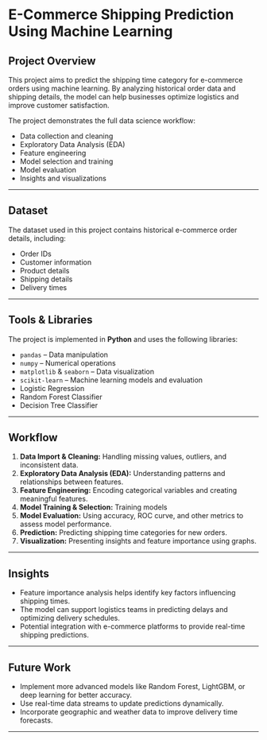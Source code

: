 # E-Commerce Shipping Prediction Using Machine Learning

## Project Overview
This project aims to predict the shipping time category for e-commerce orders using machine learning. By analyzing historical order data and shipping details, the model can help businesses optimize logistics and improve customer satisfaction.

The project demonstrates the full data science workflow:
- Data collection and cleaning
- Exploratory Data Analysis (EDA)
- Feature engineering
- Model selection and training
- Model evaluation
- Insights and visualizations

---

## Dataset
The dataset used in this project contains historical e-commerce order details, including:
- Order IDs
- Customer information
- Product details
- Shipping details
- Delivery times



---

## Tools & Libraries
The project is implemented in **Python** and uses the following libraries:
- `pandas` – Data manipulation
- `numpy` – Numerical operations
- `matplotlib` & `seaborn` – Data visualization
- `scikit-learn` – Machine learning models and evaluation
-  Logistic Regression
-  Random Forest Classifier
-  Decision Tree Classifier  

---

## Workflow
1. **Data Import & Cleaning:** Handling missing values, outliers, and inconsistent data.
2. **Exploratory Data Analysis (EDA):** Understanding patterns and relationships between features.
3. **Feature Engineering:** Encoding categorical variables and creating meaningful features.
4. **Model Training & Selection:** Training models 
5. **Model Evaluation:** Using accuracy, ROC curve, and other metrics to assess model performance.
6. **Prediction:** Predicting shipping time categories for new orders.
7. **Visualization:** Presenting insights and feature importance using graphs.

---
## Insights
- Feature importance analysis helps identify key factors influencing shipping times.
- The model can support logistics teams in predicting delays and optimizing delivery schedules.
- Potential integration with e-commerce platforms to provide real-time shipping predictions.

---
## Future Work
- Implement more advanced models like Random Forest, LightGBM, or deep learning for better accuracy.
- Use real-time data streams to update predictions dynamically.
- Incorporate geographic and weather data to improve delivery time forecasts.

---
